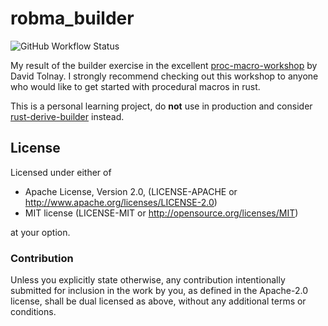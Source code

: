 # robma\_builder
![GitHub Workflow Status](https://img.shields.io/github/workflow/status/RobMa/robma_builder/CI/master)

My result of the builder exercise in the excellent [proc-macro-workshop](https://github.com/dtolnay/proc-macro-workshop) by David Tolnay.
I strongly recommend checking out this workshop to anyone who would like to get started with procedural macros in rust.

This is a personal learning project, do **not** use in production and consider [rust-derive-builder](https://crates.io/crates/derive_builder) instead.

## License
Licensed under either of

- Apache License, Version 2.0, (LICENSE-APACHE or http://www.apache.org/licenses/LICENSE-2.0)
- MIT license (LICENSE-MIT or http://opensource.org/licenses/MIT)

at your option.
### Contribution

Unless you explicitly state otherwise, any contribution intentionally submitted for inclusion in the work by you, as defined in the Apache-2.0 license, shall be dual licensed as above, without any additional terms or conditions.


